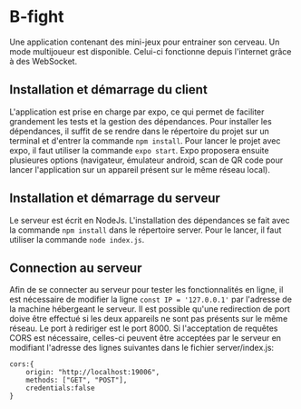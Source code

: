 # B-fight
Une application contenant des mini-jeux pour entrainer son cerveau.
Un mode multijoueur est disponible. Celui-ci fonctionne depuis l'internet grâce à des WebSocket.

## Installation et démarrage du client
L'application est prise en charge par expo, ce qui permet de faciliter grandement les tests et la gestion des dépendances.
Pour installer les dépendances, il suffit de se rendre dans le répertoire du projet sur un terminal et d'entrer la commande `npm install`. Pour lancer le projet avec expo, il faut utiliser la commande `expo start`. Expo proposera ensuite plusieures options (navigateur, émulateur android, scan de QR code pour lancer l'application sur un appareil présent sur le même réseau local).

## Installation et démarrage du serveur
Le serveur est écrit en NodeJs. L'installation des dépendances se fait avec la commande `npm install` dans le répertoire server.
Pour le lancer, il faut utiliser la commande `node index.js`.

## Connection au serveur
Afin de se connecter au serveur pour tester les fonctionnalités en ligne, il est nécessaire de modifier la ligne `const IP = '127.0.0.1'` par l'adresse de la machine hébergeant le serveur. Il est possible qu'une redirection de port doive être effectué si les deux appareils ne sont pas présents sur le même réseau. Le port à rediriger est le port 8000. Si l'acceptation de requêtes CORS est nécessaire, celles-ci peuvent être acceptées par le serveur en modifiant l'adresse des lignes suivantes dans le fichier server/index.js:
```
cors:{
    origin: "http://localhost:19006",
    methods: ["GET", "POST"],
    credentials:false
}
```
